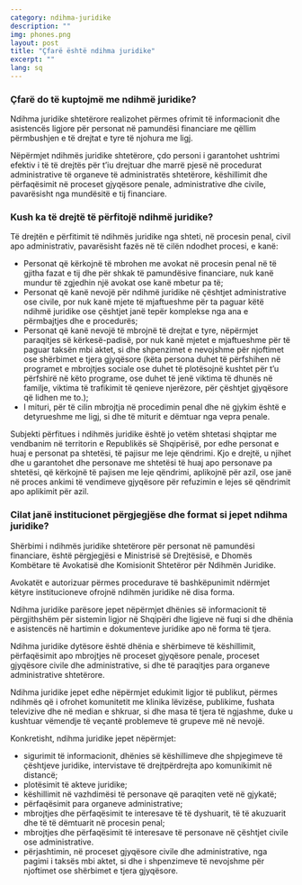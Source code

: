 ```yaml
---
category: ndihma-juridike
description: ""
img: phones.png
layout: post
title: "Çfarë është ndihma juridike"
excerpt: ""
lang: sq
---
```

<script>
var data = { topics: [
  {
    title: "Çfarë do të kuptojmë me ndihmë juridike?",
    text: function(){ return $("#part1").html(); }
  },
  {
    title: "Kush ka të drejtë të përfitojë nga ndihma juridike?",
    text: function(){ return $("#part2").html(); }
  },
  {
    title: "Format e ndihmës juridike",
    text: function(){ return $("#part3").html(); }
  }
]}
</script>

<div id="part1" class="hidden">
<h3>Çfarë do të kuptojmë me ndihmë juridike?</h3>
<p>Ndihma juridike shtetërore realizohet përmes ofrimit të informacionit dhe asistencës ligjore për personat në pamundësi financiare me qëllim përmbushjen e të drejtat e tyre të njohura me ligj. </p>
<p>Nëpërmjet ndihmës juridike shtetërore, çdo personi i garantohet ushtrimi efektiv i të të drejtës për t’iu drejtuar dhe marrë pjesë në procedurat administrative të organeve të administratës shtetërore, këshillimit dhe përfaqësimit në proceset gjyqësore penale, administrative dhe civile, pavarësisht nga mundësitë e tij financiare.</p>
</div>

<div id="part2" class="hidden">
<h3>Kush ka të drejtë të përfitojë ndihmë juridike?</h3>
Të drejtën e përfitimit të ndihmës juridike nga shteti, në procesin penal, civil apo administrativ, pavarësisht fazës në të cilën ndodhet procesi, e kanë:
<ul>
<li>Personat që kërkojnë të mbrohen me avokat në procesin penal në të gjitha fazat e tij dhe për shkak të pamundësive financiare, nuk kanë mundur të zgjedhin një avokat ose kanë mbetur pa të;</li>
<li>Personat që kanë nevojë për ndihmë juridike në çështjet administrative ose civile, por nuk kanë mjete të mjaftueshme për ta paguar këtë ndihmë juridike ose çështjet janë tepër komplekse nga ana e përmbajtjes dhe e procedurës; </li>
<li>Personat që kanë nevojë të mbrojnë të drejtat e tyre, nëpërmjet paraqitjes së kërkesë-padisë, por nuk kanë mjetet e mjaftueshme për të paguar taksën mbi aktet, si dhe shpenzimet e nevojshme për njoftimet ose shërbimet e tjera gjyqësore (këta persona duhet të përfshihen në programet e mbrojtjes sociale ose duhet të plotësojnë kushtet për t’u përfshirë në këto programe, ose duhet të jenë viktima të dhunës në familje, viktima të trafikimit të qenieve njerëzore, për çështjet gjyqësore që lidhen me to.);</li>
<li>I mituri, për të cilin mbrojtja në procedimin penal dhe në gjykim është e detyrueshme me ligj, si dhe të miturit e dëmtuar nga vepra penale.</li>
</ul>
Subjekti përfitues i ndihmës juridike është jo vetëm shtetasi shqiptar me vendbanim në territorin e Republikës së Shqipërisë, por edhe personat e huaj e personat pa shtetësi, të pajisur me leje qëndrimi. Kjo e drejtë, u njihet dhe u garantohet dhe personave me shtetësi të huaj apo personave pa shtetësi, që kërkojnë të pajisen me leje qëndrimi, aplikojnë për azil, ose janë në proces ankimi të vendimeve gjyqësore për refuzimin e lejes së qëndrimit apo aplikimit për azil.
</div>

<div id="part3" class="hidden">
<h3>Cilat janë institucionet përgjegjëse dhe format si jepet ndihma juridike?</h3>
<p>Shërbimi i ndihmës juridike shtetërore për personat në pamundësi financiare, është përgjegjësi e Ministrisë së Drejtësisë, e Dhomës Kombëtare të Avokatisë dhe Komisionit Shtetëror për Ndihmën Juridike. </p>
<p>Avokatët e autorizuar përmes procedurave të bashkëpunimit ndërmjet këtyre institucioneve ofrojnë ndihmën juridike në disa forma.</p>
<p>Ndihma juridike parësore jepet nëpërmjet dhënies së informacionit të përgjithshëm për sistemin ligjor në Shqipëri dhe ligjeve në fuqi si dhe dhënia e asistencës në hartimin e dokumenteve juridike apo në forma të tjera. </p>
<p>Ndihma juridike dytësore është dhënia e shërbimeve të këshillimit, përfaqësimit apo mbrojtjes në proceset gjyqësore penale, proceset gjyqësore civile dhe administrative, si dhe të paraqitjes para organeve administrative shtetërore.</p>
<p>Ndihma juridike jepet edhe nëpërmjet edukimit ligjor të publikut, përmes ndihmës që i ofrohet komunitetit me klinika lëvizëse, publikime, fushata televizive dhe në median e shkruar, si dhe masa të tjera të ngjashme, duke u kushtuar vëmendje të veçantë problemeve të grupeve më në nevojë.</p>
Konkretisht, ndihma juridike jepet nëpërmjet:
<ul>
<li>sigurimit të informacionit, dhënies së këshillimeve dhe shpjegimeve të çështjeve juridike, intervistave të drejtpërdrejta apo komunikimit në distancë;</li>
<li>plotësimit të akteve juridike;</li>
<li>këshillimit në vazhdimësi të personave që paraqiten vetë në gjykatë;</li>
<li>përfaqësimit para organeve administrative;</li>
<li>mbrojtjes dhe përfaqësimit te interesave të të dyshuarit, të të akuzuarit dhe të të dëmtuarit në procesin penal;</li>
<li>mbrojtjes dhe përfaqësimit të interesave të personave në çështjet civile ose administrative.</li>
<li>përjashtimin, në proceset gjyqësore civile dhe administrative, nga pagimi i taksës mbi aktet, si dhe i shpenzimeve të nevojshme për njoftimet ose shërbimet e tjera gjyqësore. </li>
</ul>
</div>
<div class="post-content"></div>
